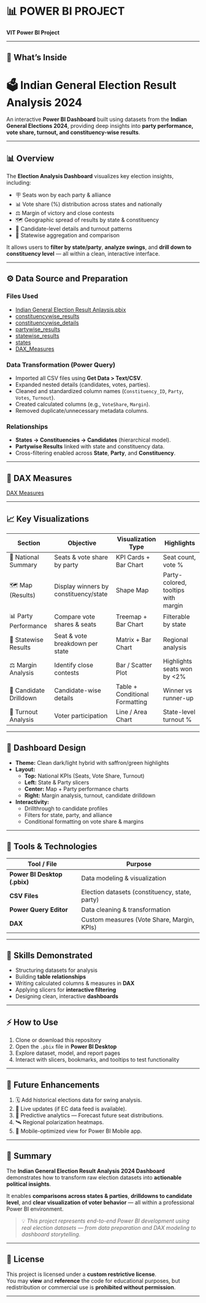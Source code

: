 # 📊 POWER BI PROJECT  
**VIT Power BI Project**  

---

## 📂 What’s Inside  

# 🗳️ Indian General Election Result Analysis 2024  

An interactive **Power BI Dashboard** built using datasets from the **Indian General Elections 2024**, providing deep insights into **party performance, vote share, turnout, and constituency-wise results**.  

---

## 📊 Overview  

The **Election Analysis Dashboard** visualizes key election insights, including:  

* 🪧 Seats won by each party & alliance  
* 📊 Vote share (%) distribution across states and nationally  
* ⚖️ Margin of victory and close contests  
* 🗺️ Geographic spread of results by state & constituency  
* 👥 Candidate-level details and turnout patterns  
* 🔁 Statewise aggregation and comparison  

It allows users to **filter by state/party**, **analyze swings**, and **drill down to constituency level** — all within a clean, interactive interface.  

---

## ⚙️ Data Source and Preparation  

### **Files Used** 

- [Indian General Election Result Anlaysis.pbix](Indian%20General%20Election%20Result%20Anlaysis.pbix)  
- [constituencywise_results](constituencywise_results.csv)  
- [constituencywise_details](constituencywise_details.csv)  
- [partywise_results](partywise_results.csv)  
- [statewise_results](statewise_results.csv)  
- [states](states.csv)  
- [DAX_Measures](DAX%20MEASURES.docx)  


### **Data Transformation (Power Query)**  
- Imported all CSV files using **Get Data > Text/CSV**.  
- Expanded nested details (candidates, votes, parties).  
- Cleaned and standardized column names (`Constituency_ID`, `Party`, `Votes`, `Turnout`).  
- Created calculated columns (e.g., `VoteShare`, `Margin`).  
- Removed duplicate/unnecessary metadata columns.  

### **Relationships**  
- **States → Constituencies → Candidates** (hierarchical model).  
- **Partywise Results** linked with state and constituency data.  
- Cross-filtering enabled across **State**, **Party**, and **Constituency**.  

---

## 🧮 DAX Measures  

[DAX Measures](DAX%20MEASURES.docx)

---

## 📈 Key Visualizations  

| **Section**              | **Objective**                        | **Visualization Type**   | **Highlights** |
|---------------------------|--------------------------------------|--------------------------|----------------|
| 🧾 National Summary       | Seats & vote share by party          | KPI Cards + Bar Chart    | Seat count, vote % |
| 🗺️ Map (Results)          | Display winners by constituency/state | Shape Map                | Party-colored, tooltips with margin |
| 📊 Party Performance      | Compare vote shares & seats          | Treemap + Bar Chart      | Filterable by state |
| 📅 Statewise Results      | Seat & vote breakdown per state      | Matrix + Bar Chart       | Regional analysis |
| ⚖️ Margin Analysis        | Identify close contests              | Bar / Scatter Plot       | Highlights seats won by <2% |
| 👥 Candidate Drilldown     | Candidate-wise details               | Table + Conditional Formatting | Winner vs runner-up |
| 👥 Turnout Analysis       | Voter participation                  | Line / Area Chart        | State-level turnout % |

---

## 🎨 Dashboard Design  

- **Theme:** Clean dark/light hybrid with saffron/green highlights  
- **Layout:**  
  - **Top:** National KPIs (Seats, Vote Share, Turnout)  
  - **Left:** State & Party slicers  
  - **Center:** Map + Party performance charts  
  - **Right:** Margin analysis, turnout, candidate drilldown
- **Interactivity:**  
  - Drillthrough to candidate profiles  
  - Filters for state, party, and alliance  
  - Conditional formatting on vote share & margins  

---

## 🧰 Tools & Technologies  

| **Tool / File**              | **Purpose** |
|-------------------------------|-------------|
| **Power BI Desktop (.pbix)** | Data modeling & visualization |
| **CSV Files**                 | Election datasets (constituency, state, party) |
| **Power Query Editor**        | Data cleaning & transformation |
| **DAX**                       | Custom measures (Vote Share, Margin, KPIs) |

---

## 🎯 Skills Demonstrated  
- Structuring datasets for analysis  
- Building **table relationships**  
- Writing calculated columns & measures in **DAX**  
- Applying slicers for **interactive filtering**  
- Designing clean, interactive **dashboards**  

---

## ⚡ How to Use  
1. Clone or download this repository  
2. Open the `.pbix` file in **Power BI Desktop**  
3. Explore dataset, model, and report pages  
4. Interact with slicers, bookmarks, and tooltips to test functionality  

---

## 🚀 Future Enhancements  

1. 🗓️ Add historical elections data for swing analysis.  
2. 📡 Live updates (if EC data feed is available).  
3. 🔮 Predictive analytics — Forecast future seat distributions.  
4. 🛰️ Regional polarization heatmaps.  
5. 📱 Mobile-optimized view for Power BI Mobile app.  

---

## 🧾 Summary  

The **Indian General Election Result Analysis 2024 Dashboard** demonstrates how to transform raw election datasets into **actionable political insights**.  

It enables **comparisons across states & parties**, **drilldowns to candidate level**, and **clear visualization of voter behavior** — all within a professional Power BI environment.  

> 💡 *This project represents end-to-end Power BI development using real election datasets — from data preparation and DAX modeling to dashboard storytelling.*

---

## 📜 License  
This project is licensed under a **custom restrictive license**.  
You may **view** and **reference** the code for educational purposes, but redistribution or commercial use is **prohibited without permission**.

---
